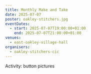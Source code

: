 ```yaml
---
title: Monthly Make and Take
date: 2025-07-07
poster: oakley-stitchers.jpg
eventDates:
  - start: 2025-07-07T19:00:00+01:00
    end: 2025-07-07T21:00:00+01:00
venues:
  - east-oakley-village-hall
organisers:
  - oakley-stitchers-cic
---
```

Activity: button pictures
